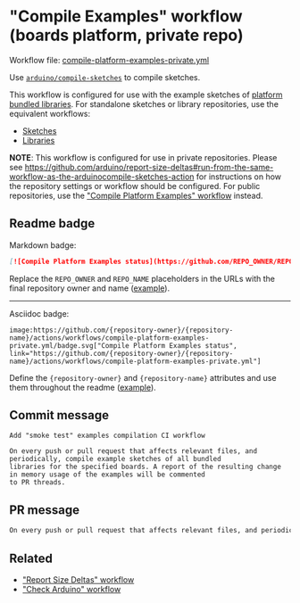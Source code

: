 # "Compile Examples" workflow (boards platform, private repo)

Workflow file: [compile-platform-examples-private.yml](compile-platform-examples-private.yml)

Use [`arduino/compile-sketches`](https://github.com/arduino/compile-sketches) to compile sketches.

This workflow is configured for use with the example sketches of [platform bundled libraries](https://arduino.github.io/arduino-cli/latest/platform-specification/#platform-bundled-libraries). For standalone sketches or library repositories, use the equivalent workflows:

- [Sketches](compile-sketches-private.md)
- [Libraries](compile-examples-private.md)

**NOTE**: This workflow is configured for use in private repositories. Please see https://github.com/arduino/report-size-deltas#run-from-the-same-workflow-as-the-arduinocompile-sketches-action for instructions on how the repository settings or workflow should be configured. For public repositories, use the ["Compile Platform Examples" workflow](compile-platform-examples.md) instead.

## Readme badge

Markdown badge:

```markdown
[![Compile Platform Examples status](https://github.com/REPO_OWNER/REPO_NAME/actions/workflows/compile-platform-examples-private.yml/badge.svg)](https://github.com/REPO_OWNER/REPO_NAME/actions/workflows/compile-platform-examples-private.yml)
```

Replace the `REPO_OWNER` and `REPO_NAME` placeholders in the URLs with the final repository owner and name ([example](https://raw.githubusercontent.com/arduino-libraries/ArduinoIoTCloud/master/README.md)).

---

Asciidoc badge:

```adoc
image:https://github.com/{repository-owner}/{repository-name}/actions/workflows/compile-platform-examples-private.yml/badge.svg["Compile Platform Examples status", link="https://github.com/{repository-owner}/{repository-name}/actions/workflows/compile-platform-examples-private.yml"]
```

Define the `{repository-owner}` and `{repository-name}` attributes and use them throughout the readme ([example](https://raw.githubusercontent.com/arduino-libraries/WiFiNINA/master/README.adoc)).

## Commit message

```
Add "smoke test" examples compilation CI workflow

On every push or pull request that affects relevant files, and periodically, compile example sketches of all bundled
libraries for the specified boards. A report of the resulting change in memory usage of the examples will be commented
to PR threads.
```

## PR message

```markdown
On every push or pull request that affects relevant files, and periodically, use [the `arduino/compile-sketches` action](https://github.com/arduino/compile-sketches) to compile example sketches of all bundled libraries for the specified boards. [The `arduino/report-size-deltas` action](https://github.com/arduino/report-size-deltas) is used to comment a report of the resulting change in memory usage of the examples to the PR thread.
```

## Related

- ["Report Size Deltas" workflow](report-size-deltas.md)
- ["Check Arduino" workflow](check-arduino.md)
